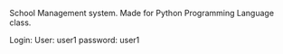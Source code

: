 School Management system. Made for Python Programming Language class.

Login:
User: user1
password: user1
